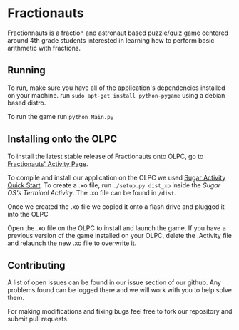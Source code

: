 Fractionauts
=================
Fractionnauts is a fraction and astronaut based puzzle/quiz game centered around 4th grade students interested in learning how to perform basic arithmetic with fractions.

Running
-------
To run, make sure you have all of the application's dependencies installed on your machine. 
run `sudo apt-get install python-pygame` using a debian based distro.

To run the game run `python Main.py`


Installing onto the OLPC
------------------------
To install the latest stable release of Fractionauts onto OLPC, go to [Fractionauts' Activity Page](http://activities.sugarlabs.org/en-US/sugar/addon/4746/).

To compile and install our application on the OLPC we used [Sugar Activity Quick Start](https://github.com/FOSSRIT/SAQS-sugar-activity-quick-start-). 
To create a .xo file, run `./setup.py dist_xo` inside the *Sugar OS's Terminal Activity*. The .xo file can be found in `/dist`.

Once we created the .xo file we copied it onto a flash drive and plugged it into the OLPC

Open the .xo file on the OLPC to install and launch the game. If you have a previous version of the game installed on your OLPC, delete the .Activity file and relaunch the new .xo file to overwrite it.


Contributing
------------
A list of open issues can be found in our issue section of our github. Any problems found can be logged there and we will work with you to help solve them.

For making modifications and fixing bugs feel free to fork our repository and submit pull requests.
